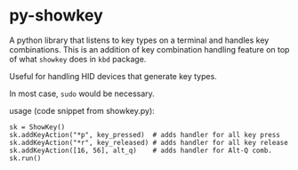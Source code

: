 py-showkey
==========

A python library that listens to key types on a terminal and handles
key combinations. This is an addition of key combination handling
feature on top of what `showkey` does in `kbd` package.

Useful for handling HID devices that generate key types.

In most case, `sudo` would be necessary.

usage (code snippet from showkey.py):

    sk = ShowKey()
    sk.addKeyAction("*p", key_pressed)  # adds handler for all key press
    sk.addKeyAction("*r", key_released) # adds handler for all key release
    sk.addKeyAction([16, 56], alt_q)    # adds handler for Alt-Q comb.
    sk.run()

